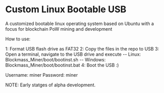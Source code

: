 # Custom Linux Bootable USB
A customized bootable linux operating system based on Ubuntu with a focus for blockchain PoW mining and development


How to use:

1: Format USB flash drive as FAT32
2: Copy the files in the repo to USB
3: Open a terminal, navigate to the USB drive and execute 
 -- Linux: Blockmass_Miner/boot/bootinst.sh
 -- Windows: Blockmass_Miner/boot/bootinst.bat
4: Boot the USB :)

Username: miner
Password: miner


NOTE: Early statges of alpha development. 
